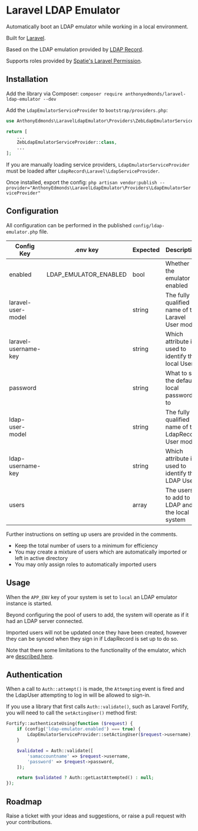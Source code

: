 # Laravel LDAP Emulator

Automatically boot an LDAP emulator while working in a local environment.

Built for [Laravel](https://laravel.com/).

Based on the LDAP emulation provided by [LDAP Record](https://ldaprecord.com/).

Supports roles provided by [Spatie's Laravel Permission](https://spatie.be/docs/laravel-permission).

## Installation

Add the library via Composer: `composer require anthonyedmonds/laravel-ldap-emulator --dev`

Add the `LdapEmulatorServiceProvider` to `bootstrap/providers.php`:

```php
use AnthonyEdmonds\LaravelLdapEmulator\Providers\ZebLdapEmulatorServiceProvider;

return [
    ...
    ZebLdapEmulatorServiceProvider::class,
    ...
];
```

If you are manually loading service providers, `LdapEmulatorServiceProvider` must be loaded after `LdapRecord\Laravel\LdapServiceProvider`.

Once installed, export the config: `php artisan vendor:publish --provider="AnthonyEdmonds\LaravelLdapEmulator\Providers\LdapEmulatorServiceProvider"`

## Configuration

All configuration can be performed in the published `config/ldap-emulator.php` file.

| Config Key           | .env key              | Expected | Description |
| -------------------- | --------------------- | -------- | ----------- |
| enabled              | LDAP_EMULATOR_ENABLED | bool     | Whether the emulator is enabled |
| laravel-user-model   |                       | string   | The fully qualified name of the Laravel User model |
| laravel-username-key |                       | string   | Which attribute is used to identify the local User |
| password             |                       | string   | What to set the default local password to |
| ldap-user-model      |                       | string   | The fully qualified name of the LdapRecord User model |
| ldap-username-key    |                       | string   | Which attribute is used to identify the LDAP User |
| users                |                       | array    | The users to add to LDAP and the local system |

Further instructions on setting up users are provided in the comments.

* Keep the total number of users to a minimum for efficiency
* You may create a mixture of users which are automatically imported or left in active directory
* You may only assign roles to automatically imported users

## Usage

When the `APP_ENV` key of your system is set to `local` an LDAP emulator instance is started.

Beyond configuring the pool of users to add, the system will operate as if it had an LDAP server connected.

Imported users will not be updated once they have been created, however they can be synced when they sign in if LdapRecord is set up to do so.

Note that there some limitations to the functionality of the emulator, which are [described here](https://ldaprecord.com/docs/laravel/v2/testing/#directory-emulator).

## Authentication

When a call to `Auth::attempt()` is made, the `Attempting` event is fired and the LdapUser attempting to log in will be allowed to sign-in.

If you use a library that first calls `Auth::validate()`, such as Laravel Fortify, you will need to call the `setActingUser()` method first:

```php
Fortify::authenticateUsing(function ($request) {
    if (config('ldap-emulator.enabled') === true) {
        LdapEmulatorServiceProvider::setActingUser($request->username);
    }

    $validated = Auth::validate([
        'samaccountname' => $request->username,
        'password' => $request->password,
    ]);

    return $validated ? Auth::getLastAttempted() : null;
});
```

## Roadmap

Raise a ticket with your ideas and suggestions, or raise a pull request with your contributions.
